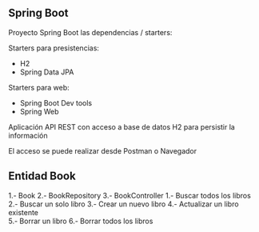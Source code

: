## Spring Boot

Proyecto Spring Boot las dependencias / starters:

Starters para presistencias:
* H2
* Spring Data JPA

Starters para web:
* Spring Boot Dev tools
* Spring Web

Aplicación API REST con acceso a base de datos H2 para persistir la información

El acceso se puede realizar desde Postman o Navegador


## Entidad Book

1.- Book
2.- BookRepository
3.- BookController
    1.- Buscar todos los libros
    2.- Buscar un solo libro
    3.- Crear un nuevo libro
    4.- Actualizar un libro existente   
    5.- Borrar un libro
    6.- Borrar todos los libros